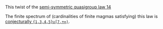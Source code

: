 This twist of the [semi-symmetric quasigroup law 14](https://teorth.github.io/equational_theories/implications/?14)

The finite spectrum of (cardinalities of finite magmas satisfying) this law is [conjecturally `{1,3,4,5}∪[7,+∞)`](https://leanprover.zulipchat.com/#narrow/channel/458659-Equational/topic/Order.203.20Spectra/with/527073087).
